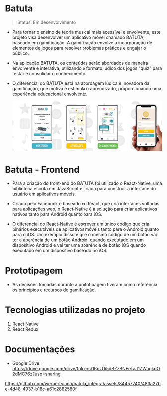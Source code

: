 # Batuta
> Status: Em desenvolvimento

* Para tornar o ensino de teoria musical mais acessível e envolvente, este projeto visa desenvolver um aplicativo móvel chamado BATUTA, baseado em gamificação. A gamificação envolve a incorporação de elementos de jogos para resolver problemas práticos e engajar o público.

* Na aplicação BATUTA, os conteúdos serão abordados de maneira envolvente e interativa, utilizando o formato lúdico dos jogos "quiz" para testar e consolidar o conhecimento. 

* O diferencial do BATUTA está na abordagem lúdica e inovadora da gamificação, que motiva e estimula o aprendizado, proporcionando uma experiência educacional envolvente.
 
  <img src="https://github.com/werbertviana/apibatuta/blob/main/src/assets/BG2.jpg"> </image>


# Batuta - Frontend
* Para a criação do front-end do BATUTA foi utilizado o React-Native, uma biblioteca escrita em JavaScript e criada para construir a interface do usuário em aplicativos móveis.
  
* Criado pelo Facebook e baseado no React, que cria interfaces voltadas para aplicações web, o React-Native é a solução para criar aplicativos nativos tanto para Android quanto para iOS.
  
* O diferencial do React-Native é escrever um único código que cria binários executáveis de aplicativos móveis tanto para o Android quanto para o iOS. Um exemplo disso é que o mesmo código de um botão vai ter a aparência de um botão Android, quando executado em um dispositivo Android e vai ter uma aparência de botão iOS quando executado em um dispositivo baseado no iOS. 
 
# Prototipagem
* As decisões tomadas durante a prototipagem tiveram como referência os princípios e recursos de gamificação.
  
# Tecnologias utilizadas no projeto
1. React Native
2. React Redux
   
# Documentações
* Google Drive: https://drive.google.com/drive/folders/16pzUi5dBZzBNEeTaJ1ZWaqkdO2dMC76z?usp=sharing

https://github.com/werbertviana/batuta_integra/assets/84457740/483a27be-4d48-4937-b18c-a61c2882580f


